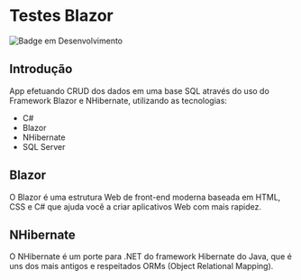 # Testes Blazor

![Badge em Desenvolvimento](https://img.shields.io/static/v1?label=STATUS&message=FINALIZADO&color=GREEN&style=for-the-badge)

## Introdução
App efetuando CRUD dos dados em uma base SQL através do uso do Framework Blazor e NHibernate, utilizando as tecnologias:

* C#
* Blazor
* NHibernate
* SQL Server

## Blazor
O Blazor é uma estrutura Web de front-end moderna baseada em HTML, CSS e C# que ajuda você a criar aplicativos Web com mais rapidez. 

## NHibernate
O NHibernate é um porte para .NET do framework Hibernate do Java, que é uns dos mais antigos e respeitados ORMs (Object Relational Mapping). 
